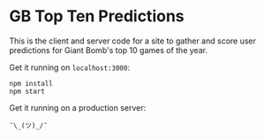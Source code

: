 GB Top Ten Predictions
===========

This is the client and server code for a site to gather and score user predictions for Giant Bomb's top 10 games of the year.

Get it running on `localhost:3000`:

```
npm install
npm start
```

Get it running on a production server:

```
¯\_(ツ)_/¯
```
